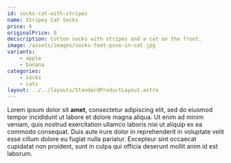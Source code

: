 ```yaml
---
id: socks-cat-with-stripes
name: Stripey Cat Socks
price: 6
originalPrice: 8
decscription: Cotton socks with stripes and a cat on the front.
image: /assets/images/socks-feet-pose-in-cat.jpg
variants:
    - apple
    - banana
categories:
    - socks
    - cats
layout: ../../layouts/StandardProductLayout.astro
---
```


Lorem ipsum dolor sit **amet**, consectetur adipiscing elit, sed do eiusmod tempor incididunt ut labore et dolore magna aliqua. Ut enim ad minim veniam, quis nostrud exercitation ullamco laboris nisi ut aliquip ex ea commodo consequat. Duis aute irure dolor in reprehenderit in voluptate velit esse cillum dolore eu fugiat nulla pariatur. Excepteur sint occaecat cupidatat non proident, sunt in culpa qui officia deserunt mollit anim id est laborum.